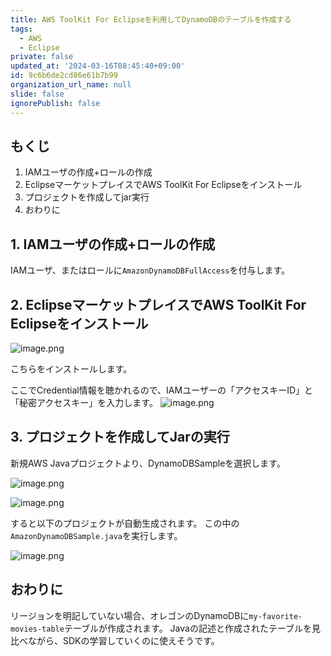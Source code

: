 ```yaml
---
title: AWS ToolKit For Eclipseを利用してDynamoDBのテーブルを作成する
tags:
  - AWS
  - Eclipse
private: false
updated_at: '2024-03-16T08:45:40+09:00'
id: 9c6b6de2cd86e61b7b99
organization_url_name: null
slide: false
ignorePublish: false
---
```


## もくじ

1. IAMユーザの作成+ロールの作成
2. EclipseマーケットプレイスでAWS ToolKit For Eclipseをインストール
3. プロジェクトを作成してjar実行
4. おわりに

## 1. IAMユーザの作成+ロールの作成

IAMユーザ、またはロールに`AmazonDynamoDBFullAccess`を付与します。

## 2. EclipseマーケットプレイスでAWS ToolKit For Eclipseをインストール

![image.png](https://qiita-image-store.s3.ap-northeast-1.amazonaws.com/0/411902/2eaf5824-72db-07c7-bd74-e34cbc0ce761.png)

こちらをインストールします。

ここでCredential情報を聴かれるので、IAMユーザーの「アクセスキーID」と「秘密アクセスキー」を入力します。
![image.png](https://qiita-image-store.s3.ap-northeast-1.amazonaws.com/0/411902/aebc5d03-133a-c108-1e4f-4719a0df4434.png)

## 3. プロジェクトを作成してJarの実行

新規AWS Javaプロジェクトより、DynamoDBSampleを選択します。

![image.png](https://qiita-image-store.s3.ap-northeast-1.amazonaws.com/0/411902/fb63706e-dfa2-2f7f-a4e8-9daa690ca285.png)

![image.png](https://qiita-image-store.s3.ap-northeast-1.amazonaws.com/0/411902/5d68173d-1549-7351-8c15-fd2ffb4ddc7c.png)

すると以下のプロジェクトが自動生成されます。
この中の`AmazonDynamoDBSample.java`を実行します。

![image.png](https://qiita-image-store.s3.ap-northeast-1.amazonaws.com/0/411902/0af09cc4-b1bc-26b3-ac36-41db5fb1554c.png)

## おわりに

リージョンを明記していない場合、オレゴンのDynamoDBに`my-favorite-movies-table`テーブルが作成されます。
Javaの記述と作成されたテーブルを見比べながら、SDKの学習していくのに使えそうです。
